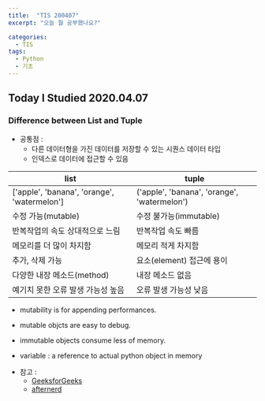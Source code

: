 ```yaml
---
title:  "TIS 200407"
excerpt: "오늘 뭘 공부했나요?"

categories:
  - TIS
tags:
  - Python
  - 기초
---
```


## Today I Studied 2020.04.07

### Difference between List and Tuple

* 공통점 :
   - 다른 데이터형을 가진 데이터를 저장할 수 있는 시퀀스 데이터 타입 
   - 인덱스로 데이터에 접근할 수 있음


list         | tuple
------------ | -------------
['apple', 'banana', 'orange', 'watermelon'] | ('apple', 'banana', 'orange', 'watermelon')
수정 가능(mutable) | 수정 불가능(immutable)
반복작업의 속도 상대적으로 느림 | 반복작업 속도 빠름
메모리를 더 많이 차지함 | 메모리 적게 차지함
추가, 삭제 가능 | 요소(element) 접근에 용이
다양한 내장 메소드(method) | 내장 메소드 없음
예기치 못한 오류 발생 가능성 높음 | 오류 발생 가능성 낮음


- mutability is for appending performances.
- mutable objcts are easy to debug.
- immutable objects consume less of memory. 


- variable : a reference to actual python object in memory 


* 참고 :
    - [GeeksforGeeks](https://www.geeksforgeeks.org/python-difference-between-list-and-tuple/)
    - [afternerd](https://www.afternerd.com/blog/difference-between-list-tuple/)
